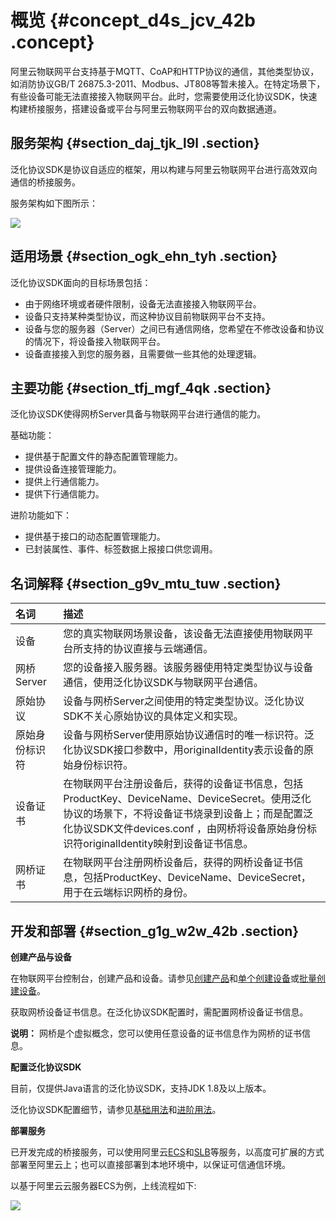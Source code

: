 # 概览 {#concept_d4s_jcv_42b .concept}

阿里云物联网平台支持基于MQTT、CoAP和HTTP协议的通信，其他类型协议，如消防协议GB/T 26875.3-2011、Modbus、JT808等暂未接入。在特定场景下，有些设备可能无法直接接入物联网平台。此时，您需要使用泛化协议SDK，快速构建桥接服务，搭建设备或平台与阿里云物联网平台的双向数据通道。

## 服务架构 {#section_daj_tjk_l9l .section}

泛化协议SDK是协议自适应的框架，用以构建与阿里云物联网平台进行高效双向通信的桥接服务。

服务架构如下图所示：

![](http://static-aliyun-doc.oss-cn-hangzhou.aliyuncs.com/assets/img/16467/15578127228136_zh-CN.png)

## 适用场景 {#section_ogk_ehn_tyh .section}

泛化协议SDK面向的目标场景包括：

-   由于网络环境或者硬件限制，设备无法直接接入物联网平台。
-   设备只支持某种类型协议，而这种协议目前物联网平台不支持。
-   设备与您的服务器（Server）之间已有通信网络，您希望在不修改设备和协议的情况下，将设备接入物联网平台。
-   设备直接接入到您的服务器，且需要做一些其他的处理逻辑。

## 主要功能 {#section_tfj_mgf_4qk .section}

泛化协议SDK使得网桥Server具备与物联网平台进行通信的能力。

基础功能：

-   提供基于配置文件的静态配置管理能力。
-   提供设备连接管理能力。
-   提供上行通信能力。
-   提供下行通信能力。

进阶功能如下：

-   提供基于接口的动态配置管理能力。
-   已封装属性、事件、标签数据上报接口供您调用。

## 名词解释 {#section_g9v_mtu_tuw .section}

|名词|描述|
|:-|:-|
|设备|您的真实物联网场景设备，该设备无法直接使用物联网平台所支持的协议直接与云端通信。|
|网桥Server|您的设备接入服务器。该服务器使用特定类型协议与设备通信，使用泛化协议SDK与物联网平台通信。|
|原始协议|设备与网桥Server之间使用的特定类型协议。泛化协议SDK不关心原始协议的具体定义和实现。|
|原始身份标识符|设备与网桥Server使用原始协议通信时的唯一标识符。泛化协议SDK接口参数中，用originalIdentity表示设备的原始身份标识符。|
|设备证书|在物联网平台注册设备后，获得的设备证书信息，包括ProductKey、DeviceName、DeviceSecret。使用泛化协议的场景下，不将设备证书烧录到设备上；而是配置泛化协议SDK文件devices.conf ，由网桥将设备原始身份标识符originalIdentity映射到设备证书信息。|
|网桥证书|在物联网平台注册网桥设备后，获得的网桥设备证书信息，包括ProductKey、DeviceName、DeviceSecret，用于在云端标识网桥的身份。|

## 开发和部署 {#section_g1g_w2w_42b .section}

**创建产品与设备**

在物联网平台控制台，创建产品和设备。请参见[创建产品](intl.zh-CN/用户指南/产品与设备/创建产品.md#)和[单个创建设备](intl.zh-CN/用户指南/产品与设备/创建设备/单个创建设备.md#)或[批量创建设备](intl.zh-CN/用户指南/产品与设备/创建设备/批量创建设备.md#)。

获取网桥设备证书信息。在泛化协议SDK配置时，需配置网桥设备证书信息。

**说明：** 网桥是个虚拟概念，您可以使用任意设备的证书信息作为网桥的证书信息。

**配置泛化协议SDK**

目前，仅提供Java语言的泛化协议SDK，支持JDK 1.8及以上版本。

泛化协议SDK配置细节，请参见[基础用法](intl.zh-CN/用户指南/泛化协议/基础用法.md#)和[进阶用法](intl.zh-CN/用户指南/泛化协议/进阶用法.md#)。

**部署服务**

已开发完成的桥接服务，可以使用阿里云[ECS](../../../../intl.zh-CN/产品简介/什么是云服务器ECS.md#)和[SLB](../../../../intl.zh-CN/产品简介/什么是负载均衡.md#)等服务，以高度可扩展的方式部署至阿里云上；也可以直接部署到本地环境中，以保证可信通信环境。

以基于阿里云云服务器ECS为例，上线流程如下:

 ![](http://static-aliyun-doc.oss-cn-hangzhou.aliyuncs.com/assets/img/16467/15578127228073_zh-CN.png)

